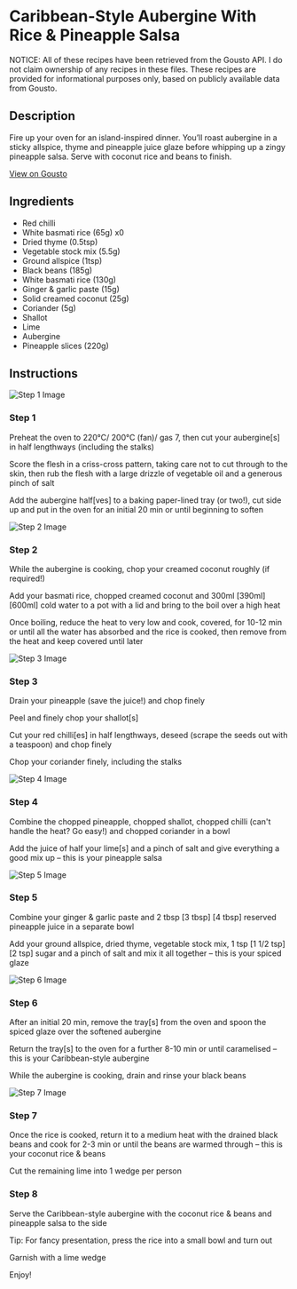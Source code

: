 # Caribbean-Style Aubergine With Rice & Pineapple Salsa

NOTICE: All of these recipes have been retrieved from the Gousto API. I do not claim ownership of any recipes in these files. These recipes are provided for informational purposes only, based on publicly available data from Gousto.

## Description

Fire up your oven for an island-inspired dinner. You’ll roast aubergine in a sticky allspice, thyme and pineapple juice glaze before whipping up a zingy pineapple salsa. Serve with coconut rice and beans to finish.

[View on Gousto](https://www.gousto.co.uk/recipes/cookbook/plant-based-caribbean-style-aubergine-rice-pineapple-salsa)

## Ingredients

- Red chilli
- White basmati rice (65g) x0
- Dried thyme (0.5tsp)
- Vegetable stock mix (5.5g)
- Ground allspice (1tsp)
- Black beans (185g)
- White basmati rice (130g)
- Ginger & garlic paste (15g)
- Solid creamed coconut (25g)
- Coriander (5g)
- Shallot
- Lime
- Aubergine
- Pineapple slices (220g)

## Instructions

![Step 1 Image](https://production-media.gousto.co.uk/cms/recipe-step-image/Step-1-1678468499601-x200.jpg)

### Step 1

Preheat the oven to 220°C/ 200°C (fan)/ gas 7, then cut your aubergine[s] in half lengthways (including the stalks)

Score the flesh in a criss-cross pattern, taking care not to cut through to the skin, then rub the flesh with a large drizzle of vegetable oil and a generous pinch of salt

Add the aubergine half[ves] to a baking paper-lined tray (or two!), cut side up and put in the oven for an initial 20 min or until beginning to soften

![Step 2 Image](https://production-media.gousto.co.uk/cms/recipe-step-image/Step-2-1678468502254-x200.jpg)

### Step 2

While the aubergine is cooking, chop your creamed coconut roughly (if required!)

Add your basmati rice, chopped creamed coconut and 300ml <span class="text-purple">[390ml] </span><span class="text-danger">[600ml]</span> cold water to a pot with a lid and bring to the boil over a high heat

Once boiling, reduce the heat to very low and cook, covered, for 10-12 min or until all the water has absorbed and the rice is cooked, then remove from the heat and keep covered until later

![Step 3 Image](https://production-media.gousto.co.uk/cms/recipe-step-image/Step-3-1678468505868-x200.jpg)

### Step 3

Drain your pineapple (save the juice!) and chop finely

Peel and finely chop your shallot[s]

Cut your red chilli[es]<span class="text-danger"> </span>in half lengthways, deseed (scrape the seeds out with a teaspoon) and chop finely

Chop your coriander finely, including the stalks

![Step 4 Image](https://production-media.gousto.co.uk/cms/recipe-step-image/Step-4-1678468509950-x200.jpg)

### Step 4

Combine the chopped pineapple, chopped shallot, chopped chilli (can't handle the heat? Go easy!) and chopped coriander in a bowl

Add the juice of half your lime[s] and a pinch of salt and give everything a good mix up – this is your pineapple salsa

![Step 5 Image](https://production-media.gousto.co.uk/cms/recipe-step-image/Step-5-1678468513826-x200.jpg)

### Step 5

Combine your ginger & garlic paste and 2 tbsp <span class="text-purple">[3 tbsp]</span> <span class="text-danger">[4 tbsp] </span>reserved pineapple juice in a separate bowl

Add your ground allspice, dried thyme, vegetable stock mix, 1 tsp<span class="text-purple"> [1 1/2 tsp] </span><span class="text-danger">[2 tsp] </span>sugar and a pinch of salt and mix it all together – this is your spiced glaze

![Step 6 Image](https://production-media.gousto.co.uk/cms/recipe-step-image/Step-6-1678468518108-x200.jpg)

### Step 6

After an initial 20 min, remove the tray[s] from the oven and spoon the spiced glaze over the softened aubergine

Return the tray[s] to the oven for a further 8-10 min or until caramelised – this is your Caribbean-style aubergine

While the aubergine is cooking, drain and rinse your black beans

![Step 7 Image](https://production-media.gousto.co.uk/cms/recipe-step-image/Step-7-1678468521844-x200.jpg)

### Step 7

Once the rice is cooked, return it to a medium heat with the drained black beans and cook for 2-3 min or until the beans are warmed through – this is your coconut rice & beans

Cut the remaining lime into 1 wedge per person

### Step 8

Serve the Caribbean-style aubergine with the coconut rice & beans and pineapple salsa to the side

Tip: For fancy presentation, press the rice into a small bowl and turn out

Garnish with a lime wedge

Enjoy!

